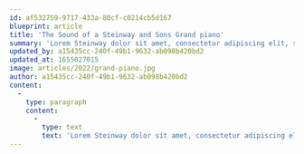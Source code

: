 ```yaml
---
id: af532759-9717-433a-80cf-c0214cb5d167
blueprint: article
title: 'The Sound of a Steinway and Sons Grand piano'
summary: 'Lorem Steinway dolor sit amet, consectetur adipiscing elit, sed do eiusmod tempor incididunt ut labore et dolore magna aliqua. Praesent elementum facilisis leo vel fringilla est ullamcorper eget. At imperdiet dui accumsan sit amet nulla facilisi morbi tempus.'
updated_by: a15435cc-240f-49b1-9632-ab098b420bd2
updated_at: 1655027015
image: articles/2022/grand-piano.jpg
author: a15435cc-240f-49b1-9632-ab098b420bd2
content:
  -
    type: paragraph
    content:
      -
        type: text
        text: 'Lorem Steinway dolor sit amet, consectetur adipiscing elit, sed do eiusmod tempor incididunt ut labore et dolore magna aliqua. Praesent elementum facilisis leo vel fringilla est ullamcorper eget. At imperdiet dui accumsan sit amet nulla facilisi morbi tempus. Lorem Steinway dolor sit amet, consectetur adipiscing elit, sed do eiusmod tempor incididunt ut labore et dolore magna aliqua. Praesent elementum facilisis leo vel fringilla est ullamcorper eget. At imperdiet dui accumsan sit amet nulla facilisi morbi tempus. Lorem Steinway dolor sit amet, consectetur adipiscing elit, sed do eiusmod tempor incididunt ut labore et dolore magna aliqua. Praesent elementum facilisis leo vel fringilla est ullamcorper eget. At imperdiet dui accumsan sit amet nulla facilisi morbi tempus. Lorem Steinway dolor sit amet, consectetur adipiscing elit, sed do eiusmod tempor incididunt ut labore et dolore magna aliqua. Praesent elementum facilisis leo vel fringilla est ullamcorper eget. At imperdiet dui accumsan sit amet nulla facilisi morbi tempus.'
---
```

